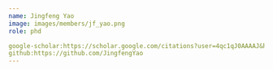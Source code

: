 ```yaml
---
name: Jingfeng Yao
image: images/members/jf_yao.png
role: phd

google-scholar:https://scholar.google.com/citations?user=4qc1qJ0AAAAJ&hl=zh-CN
github:https://github.com/JingfengYao
---
```

